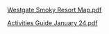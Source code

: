 [Westgate Smoky Resort Map.pdf](https://github.com/westgatesmoky/westgatesmoky.github.io/files/14077685/Westgate.Smoky.Resort.Map.pdf)

[Activities Guide January 24.pdf](https://github.com/westgatesmoky/westgatesmoky.github.io/files/14077648/Activities.Guide.January.24.pdf)
